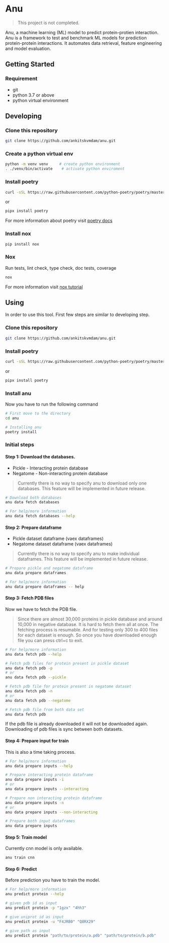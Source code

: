 # Anu

> This project is not completed.

Anu, a machine learning (ML) model to predict protein-protien interaction. Anu is a framework to test and benchmark ML models for prediction protein-protein interactions. It automates data retrieval, feature engineering and model evaluation.

## Getting Started

### Requirement
* git
* python 3.7 or above
* python virtual environment

## Developing

### Clone this repository

```bash
git clone https://github.com/ankitskvmdam/anu.git
```

### Create a python virtual env

```bash
python -m venv venv     # create python environment
. ./venv/bin/activate    # activate python enviroment
```

### Install poetry

```bash
curl -sSL https://raw.githubusercontent.com/python-poetry/poetry/master/get-poetry.py | python
```
or

```bash
pipx install poetry
```

For more information about poetry visit [poetry docs](https://python-poetry.org/docs/)

### Install nox

```bash
pip install nox
```
### Nox

Run tests, lint check, type check, doc tests, coverage
```bash
nox
```

For more information visit [nox tutorial](https://nox.thea.codes/en/stable/tutorial.html)

## Using
In order to use this tool. First few steps are similar to developing step.

### Clone this repository

```bash
git clone https://github.com/ankitskvmdam/anu.git
```


### Install poetry

```bash
curl -sSL https://raw.githubusercontent.com/python-poetry/poetry/master/get-poetry.py | python
```
or

```bash
pipx install poetry
```

### Install anu
Now you have to run the following command
```bash
# First move to the directory
cd anu

# Installing anu
poetry install
```


### Initial steps

#### Step 1: Download the databases.
* Pickle - Interacting protein database
* Negatome - Non-interacting protein database
> Currently there is no way to specify anu to download only one databases. This feature will be implemented in future release.
```bash
# Download both databases
anu data fetch databases

# For help/more information
anu data fetch databases --help
```

#### Step 2: Prepare dataframe
* Pickle dataset dataframe (vaex dataframes)
* Negatome dataset dataframe (vaex dataframes)
> Currently there is no way to specify anu to make individual dataframes. This feature will be implemented in future release.
```bash
# Prepare pickle and negatome dataframe
anu data prepare dataframes

# For help/more information
anu data prepare dataframes -- help
```

#### Step 3: Fetch PDB files
Now we have to fetch the PDB file.
> Since there are almost 30,000 proteins in pickle database and around 10,000 in negative database. It is hard to fetch them all at once. The fetching process is resumable. And for testing only 300 to 400 files for each dataset is enough. So once you have downloaded enough file you can press ctrl+c to exit.
```bash
# For help/more information
anu data fetch pdb --help

# Fetch pdb files for protein present in pickle dataset
anu data fetch pdb -p
# or
anu data fetch pdb --pickle

# Fetch pdb file for protein present in negatome dataset
anu data fetch pdb -n
# or
anu data fetch pdb --negatome

# Fetch pdb file from both data set
anu data fetch pdb
```

If the pdb file is already downloaded it will not be downloaded again. Downloading of pdb files is sync between both datasets.

#### Step 4: Prepare input for train
This is also a time taking process.

```bash
# For help/more information
anu data prepare inputs --help

# Prepare interacting protein dataframe
anu data prepare inputs -i
# or
anu data prepare inputs --interacting

# Prepare non interacting protein dataframe
anu data prepare inputs -n
# or
anu data prepare inputs --non-interacting

# Prepare both input dataframes
anu data prepare inputs
```

#### Step 5: Train model
Currently cnn model is only available.

```bash
anu train cnn
```

#### Step 6: Predict
Before prediction you have to train the model.

```bash
# For help/more information
anu predict protein --help

# given pdb id as input
anu predict protein -p "1gzx" "4hh3"

# give uniprot id as input
anu predict protein -u "F4JRB0" "Q8RX29"

# give path as input
anu predict protein "path/to/protein/a.pdb" "path/to/protein/b.pdb"
```
